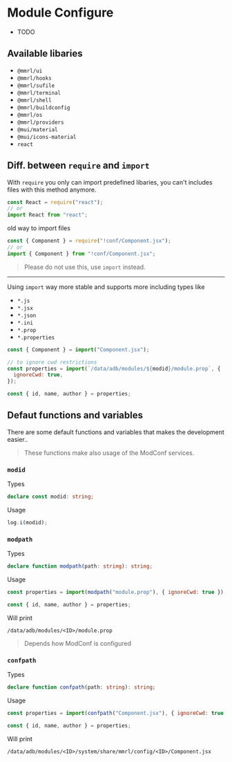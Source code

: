 # Module Configure

- TODO

## Available libaries

- `@mmrl/ui`
- `@mmrl/hooks`
- `@mmrl/sufile`
- `@mmrl/terminal`
- `@mmrl/shell`
- `@mmrl/buildconfig`
- `@mmrl/os`
- `@mmrl/providers`
- `@mui/material`
- `@mui/icons-material`
- `react`

## Diff. between `require` and `import`

With `require` you only can import predefined libaries, you can't includes files with this method anymore.

```js
const React = require("react");
// or
import React from "react";
```

old way to import files

```js
const { Component } = require("!conf/Component.jsx");
// or
import { Component } from "!conf/Component.jsx";
```

> Please do not use this, use `import` instead.

---

Using `import` way more stable and supports more including types like

- `*.js`
- `*.jsx`
- `*.json`
- `*.ini`
- `*.prop`
- `*.properties`

```js
const { Component } = import("Component.jsx");

// to ignore cwd restrictions
const properties = import(`/data/adb/modules/${modid}/module.prop`, {
  ignoreCwd: true,
});

const { id, name, author } = properties;
```

## Defaut functions and variables

There are some default functions and variables that makes the development easier..

> These functions make also usage of the ModConf services.

### `modid`

Types

```ts
declare const modid: string;
```

Usage

```js
log.i(modid);
```

### `modpath`

Types

```ts
declare function modpath(path: string): string;
```

Usage

```js
const properties = import(modpath("module.prop"), { ignoreCwd: true });

const { id, name, author } = properties;
```

Will print

```
/data/adb/modules/<ID>/module.prop
```

> Depends how ModConf is configured

### `confpath`

Types

```ts
declare function confpath(path: string): string;
```

Usage

```js
const properties = import(confpath("Component.jsx"), { ignoreCwd: true });

const { id, name, author } = properties;
```

Will print

```
/data/adb/modules/<ID>/system/share/mmrl/config/<ID>/Component.jsx
```

